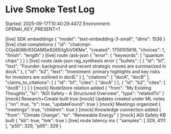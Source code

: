 # Live Smoke Test Log
Started: 2025-09-17T10:40:29.447Z
Environment: OPENAI_KEY_PRESENT=1

[live] SDK embeddings {
  "model": "text-embedding-3-small",
  "dims": 1536
}
[live] chat completions {
  "id": "chatcmpl-CGjs8086r93GAMSe92650g5iV0KMe",
  "created": 1758105616,
  "choices": 1,
  "finish": "length"
}
[live] route /ask-json {
  "error": {
    "keywords": [
      "quantum chips"
    ]
  }
}
[live] route /ask-json rag_synthesis error {
  "bullets": [
    {
      "id": "b1",
      "text": "Founder: background and recent strategic moves are summarized in docA."
    },
    {
      "id": "b2",
      "text": "Investment: primary highlights and key risks for investors are outlined in docB."
    }
  ],
  "citations": [
    "docA",
    "docB"
  ],
  "claims_to_citations": [
    {
      "id": "b1",
      "cites": [
        "docA"
      ]
    },
    {
      "id": "b2",
      "cites": [
        "docB"
      ]
    }
  ]
}
[mock] NodeStore relation added {
  "from": "My Existing Thoughts",
  "to": "AGI Safety - A Structured Overview",
  "type": "relatedTo"
}
[mock] Research+Create built true
[mock] Updates created under ML notes {
  "nn": true,
  "tr": true,
  "updateFound": true
}
[mock] Meetings organized {
  "meetings": true,
  "children": true
}
[mock] Knowledge connection added {
  "from": "Climate Change",
  "to": "Renewable Energy"
}
[mock] AGI Safety KB built {
  "kb": true,
  "link": true
}
[live] route latency ms {
  "samples": [
    329,
    4111
  ],
  "p50": 329,
  "p95": 329
}
